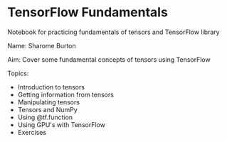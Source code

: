 # TensorFlow Fundamentals
Notebook for practicing fundamentals of tensors and TensorFlow library

Name: Sharome Burton

Aim: Cover some fundamental concepts of tensors using TensorFlow

Topics:
* Introduction to tensors
* Getting information from tensors
* Manipulating tensors
* Tensors and NumPy
* Using @tf.function
* Using GPU's with TensorFlow
* Exercises
